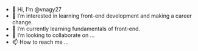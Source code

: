 - 👋 Hi, I’m @vnagy27
- 👀 I’m interested in learning front-end development and making a career change.
- 🌱 I’m currently learning fundamentals of front-end.
- 💞️ I’m looking to collaborate on ...
- 📫 How to reach me ...

<!---
vnagy27/vnagy27 is a ✨ special ✨ repository because its `README.md` (this file) appears on your GitHub profile.
You can click the Preview link to take a look at your changes.
--->
